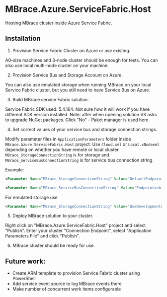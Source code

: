 # MBrace.Azure.ServiceFabric.Host

Hosting MBrace cluster inside Azure Service Fabric.

## Installation
1. Provision Service Fabric Cluster on Azure or use existing.

A0-size machines and 3-node cluster should be enough for tests.
You can also use local multi-node cluster on your machine.

2. Provision Service Bus and Storage Account on Azure. 

You can also use emulated storage when running MBrace on your local Service Fabric cluster, 
but you still need to have Service Bus on Azure.

3. Build MBrace service Fabric solution. 

Service Fabric SDK used: 5.4.164. Not sure how it will work if you have different SDK version installed.
Note: after when opening solution VS asks to upgrade NuGet packages. Click "No" - Paket manager is used here.

4. Set correct values of your service bus and storage connection strings.

Modify parameter files in `ApplicationParameters` folder inside `MBrace.Azure.ServiceFabric.Host` project.
Use `Cloud.xml` or `Local.xNodexml` depending on whether you have remote or local cluster.
`MBrace_StorageConnectionString` is for storage and `MBrace_ServiceBusConnectionString` is for service bus connection string.

Example:
```xml
<Parameter Name="MBrace_StorageConnectionString" Value="DefaultEndpointsProtocol=https;AccountName=<your storage account>;AccountKey=<your key>" />

<Parameter Name="MBrace_ServiceBusConnectionString" Value="Endpoint=sb://<your service bus name>.servicebus.windows.net/;SharedAccessKeyName=RootManageSharedAccessKey;SharedAccessKey=<your key>" />
```
For emulated storage use 
```xml
<Parameter Name="MBrace_StorageConnectionString" Value="UseDevelopmentStorage=true" />
```
5. Deploy MBrace solution to your cluster.

Right click on "MBrace.Azure.ServiceFabric.Host" project and select "Publish".
Enter your cluster "Connection Endpoint", select "Application Parameters File" and click "Publish".

6. MBrace cluster should be ready for use.

## Future work:

* Create ARM template to provision Service Fabric cluster using PowerShell
* Add service event source to log MBrace events there
* Make number of concurrent work items configurable